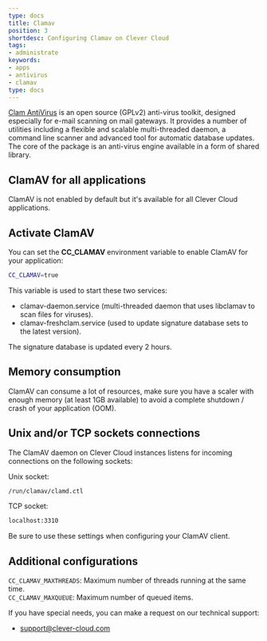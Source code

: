 ```yaml
---
type: docs
title: Clamav
position: 3
shortdesc: Configuring Clamav on Clever Cloud
tags:
- administrate
keywords:
- apps
- antivirus
- clamav
type: docs
---
```


[Clam AntiVirus](https://www.clamav.net/) is an open source (GPLv2) anti-virus toolkit, designed especially for e-mail scanning on mail gateways. It provides a number of utilities including a flexible and scalable multi-threaded daemon, a command line scanner and advanced tool for automatic database updates. The core of the package is an anti-virus engine available in a form of shared library.

## ClamAV for all applications
ClamAV is not enabled by default but it's available for all Clever Cloud applications.

## Activate ClamAV
You can set the **CC_CLAMAV** environment variable to enable ClamAV for your application:

```bash
CC_CLAMAV=true
```

This variable is used to start these two services: 
  * clamav-daemon.service (multi-threaded daemon that uses libclamav to scan files for viruses).
  * clamav-freshclam.service (used to update signature database sets to the latest version).

The signature database is updated every 2 hours.

## Memory consumption
ClamAV can consume a lot of resources, make sure you have a scaler with enough memory (at least 1GB available) to avoid a complete shutdown / crash of your application (OOM).

## Unix and/or TCP sockets connections

The ClamAV daemon on Clever Cloud instances listens for incoming connections on the following sockets:

Unix socket: 
```bash
/run/clamav/clamd.ctl
```

TCP socket: 
```bash
localhost:3310
```

Be sure to use these settings when configuring your ClamAV client.

## Additional configurations

`CC_CLAMAV_MAXTHREADS`: Maximum number of threads running at the same time.  
`CC_CLAMAV_MAXQUEUE`: Maximum number of queued items.

If you have special needs, you can make a request on our technical support:
  * <support@clever-cloud.com>

